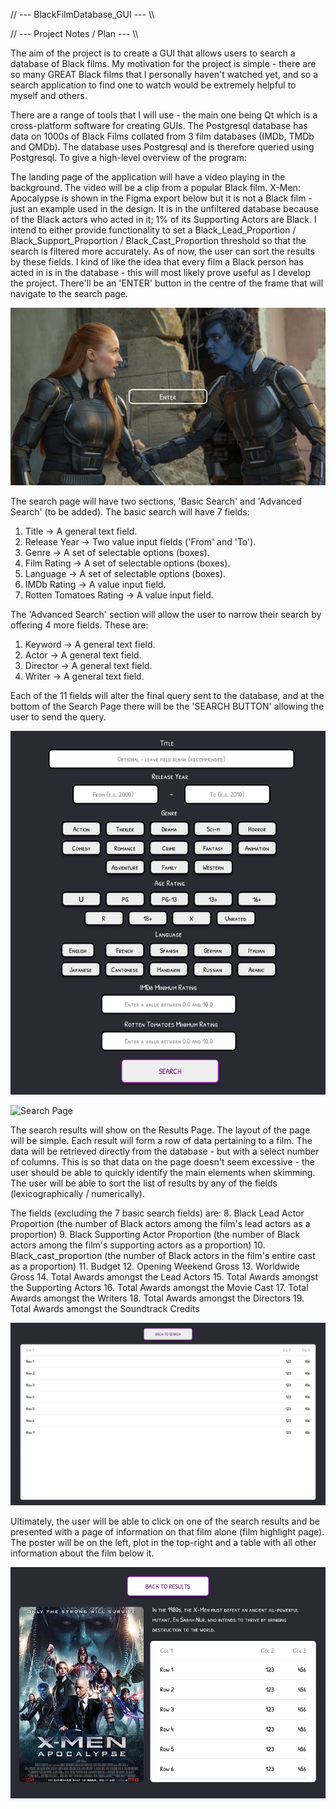 // --- BlackFilmDatabase_GUI --- \\\

// --- Project Notes / Plan --- \\\

The aim of the project is to create a GUI that allows users to search a database of Black films. My motivation for the 
project is simple - there are so many GREAT Black films that I personally haven't watched yet, and so a search 
application to find one to watch would be extremely helpful to myself and others. 

There are a range of tools that I will use - the main one being Qt which is a cross-platform software for creating GUIs. 
The Postgresql database has data on 1000s of Black Films collated from 3 film databases (IMDb, TMDb and OMDb). The 
database uses Postgresql and is therefore queried using Postgresql. To give a high-level overview of the program: 

The landing page of the application will have a video playing in the background. The video will be a clip from a popular
Black film. X-Men: Apocalypse is shown in the Figma export below but it is not a Black film - just an example used in 
the design. It is in the unfiltered database because of the Black actors who acted in it; 1% of its Supporting Actors 
are Black. I intend to either provide functionality to set a Black_Lead_Proportion / Black_Support_Proportion / 
Black_Cast_Proportion threshold so that the search is filtered more accurately. As of now, the user can sort the results 
by these fields. I kind of like the idea that every film a Black person has acted in is in the database - this will most 
likely prove useful as I develop the project. There'll be an 'ENTER' button in the centre of the frame that will 
navigate to the search page.

![Landing Page](https://github.com/Jakisanya/BlackFilmDatabase_GUI/blob/main/Black%20Film%20Database%20Search%20_%20Landing%20Page.png)

The search page will have two sections, 'Basic Search' and 'Advanced Search' (to be added). The basic search will have 7 fields:
1. Title -> A general text field. 
2. Release Year -> Two value input fields ('From' and 'To'). 
3. Genre -> A set of selectable options (boxes).
4. Film Rating -> A set of selectable options (boxes).
5. Language -> A set of selectable options (boxes).
6. IMDb Rating -> A value input field.
7. Rotten Tomatoes Rating -> A value input field.

The 'Advanced Search' section will allow the user to narrow their search by offering 4 more fields. These are:
1. Keyword -> A general text field.
2. Actor -> A general text field. 
3. Director -> A general text field. 
4. Writer -> A general text field.

Each of the 11 fields will alter the final query sent to the database, and at the bottom of the Search Page there will 
be the 'SEARCH BUTTON' allowing the user to send the query. 

<div align="center">
  <img src="https://github.com/Jakisanya/BlackFilmDatabase_GUI/blob/main/Black%20Film%20Database%20Search%20_%20Search%20Page.png" alt="Figma Prototype Design: Search Page">
</div>

![Search Page]()

The search results will show on the Results Page. The layout of the page will be simple. Each result will form a row of 
data pertaining to a film. The data will be retrieved directly from the database - but with a select number of columns. 
This is so that data on the page doesn't seem excessive - the user should be able to quickly identify the 
main elements when skimming. The user will be able to sort the list of results by any of the fields (lexicographically 
/ numerically). 

The fields (excluding the 7 basic search fields) are:
8. Black Lead Actor Proportion (the number of Black actors among the film's lead actors as a proportion)
9. Black Supporting Actor Proportion (the number of Black actors among the film's supporting actors as a proportion)
10. Black_cast_proportion (the number of Black actors in the film's entire cast as a proportion)
11. Budget 
12. Opening Weekend Gross 
13. Worldwide Gross 
14. Total Awards amongst the Lead Actors 
15. Total Awards amongst the Supporting Actors 
16. Total Awards amongst the Movie Cast 
17. Total Awards amongst the Writers 
18. Total Awards amongst the Directors 
19. Total Awards amongst the Soundtrack Credits 

![Results Page](https://github.com/Jakisanya/BlackFilmDatabase_GUI/blob/main/Black%20Film%20Database%20Search%20_%20Results%20Page.png)

Ultimately, the user will be able to click on one of the search results and be presented with a page of information on 
that film alone (film highlight page). The poster will be on the left, plot in the top-right and a table with all other 
information about the film below it.

![Film Highlight Page](https://github.com/Jakisanya/BlackFilmDatabase_GUI/blob/main/Black%20Film%20Database%20Search%20_%20Film%20Highlight%20Page.png)
